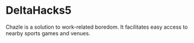 # DeltaHacks5

Chazle is a solution to work-related boredom. It facilitates easy access to nearby sports games and venues.
